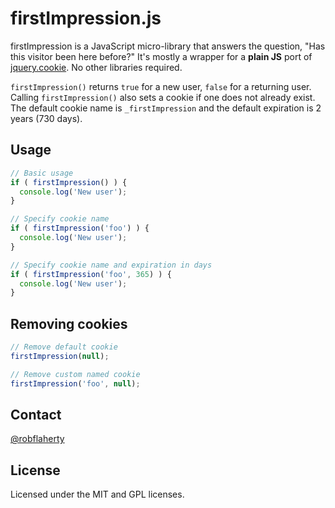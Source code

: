 # firstImpression.js
firstImpression is a JavaScript micro-library that answers the question, "Has this visitor been here before?" It's mostly a wrapper for a **plain JS** port of [jquery.cookie](https://github.com/carhartl/jquery-cookie). No other libraries required.

`firstImpression()` returns `true` for a new user, `false` for a returning user. Calling `firstImpression()` also sets a cookie if one does not already exist. The default cookie name is `_firstImpression` and the default expiration is 2 years (730 days).

## Usage
```javascript
// Basic usage
if ( firstImpression() ) {
  console.log('New user');
}

// Specify cookie name
if ( firstImpression('foo') ) {
  console.log('New user');
}

// Specify cookie name and expiration in days
if ( firstImpression('foo', 365) ) {
  console.log('New user');
}
```

## Removing cookies
```javascript
// Remove default cookie
firstImpression(null);

// Remove custom named cookie
firstImpression('foo', null);
```

## Contact
[@robflaherty](https://twitter.com/#!/robflaherty)

## License
Licensed under the MIT and GPL licenses.
